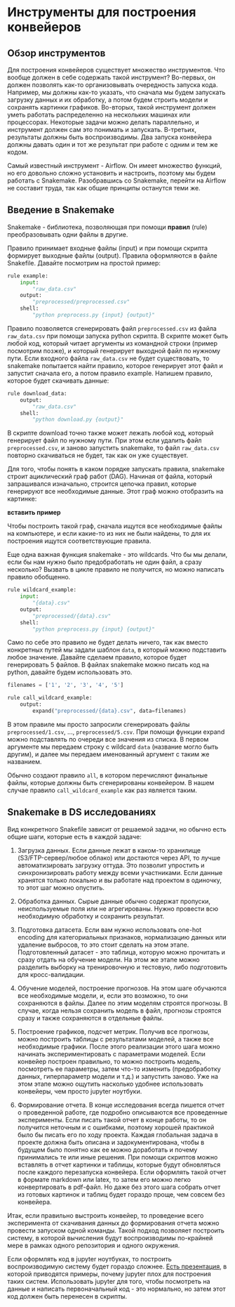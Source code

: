 # Инструменты для построения конвейеров

## Обзор инструментов

Для построения конвейеров существует множество инструментов. Что вообще должен в себе содержать такой инструмент? Во-первых, он должен позволять как-то организовывать очередность запуска кода. Например, мы должны как-то указать, что сначала мы будем запускать загрузку данных и их обработку, а потом будем строить модели и сохранять картинки графиков. Во-вторых, такой инструмент должен уметь работать распределенно на нескольких машинах или процессорах. Некоторые задачи можно делать параллельно, и инструмент должен сам это понимать и запускать. В-третьих, результаты должны быть воспроизводимы. Два запуска конвейера должны давать один и тот же результат при работе с одним и тем же кодом.

Самый известный инструмент - Airflow. Он имеет множество функций, но его довольно сложно установить и настроить, поэтому мы будем работать с Snakemake. Разобравшись со Snakemake, перейти на Airflow не составит труда, так как общие принципы останутся теми же.

## Введение в Snakemake

Snakemake - библиотека, позволяющая при помощи **правил** (rule) преобразовывать одни файлы в другие.

Правило принимает входные файлы (input) и при помощи скрипта формирует выходные файлы (output). Правила оформляются в файле Snakefile. Давайте посмотрим на простой пример:

```python
rule example:
    input:
        "raw_data.csv"
    output:
        "preprocessed/preprocessed.csv"
    shell:
        "python preprocess.py {input} {output}"
```

Правило позволяется сгенерировать файл `preprocessed.csv` из файла `raw_data.csv` при помощи запуска python скрипта. В скрипте может быть любой код, который читает аргументы из командной строки (пример посмотрим позже), и который генерирует выходной файл по нужному пути. Если входного файла `raw_data.csv` не будет существовать, то snakemake попытается найти правило, которое генерирует этот файл и запустит сначала его, а потом правило example. Напишем правило, которое будет скачивать данные:

```python
rule download_data:
    output:
        "raw_data.csv"
    shell:
        "python download.py {output}"
```

В скрипте download точно также может лежать любой код, который генерирует файл по нужному пути. При этом если удалить файл `preprocessed.csv`, и заново запустить snakemake, то файл `raw_data.csv` повторно скачиваться не будет, так как он уже существует.

Для того, чтобы понять в каком порядке запускать правила, snakemake строит ациклический граф работ (DAG). Начиная от файла, который запрашивался изначально, строится цепочка правил, которые генерируют все необходимые данные. Этот граф можно отобразить на картинке:

**вставить пример**

Чтобы построить такой граф, сначала ищутся все необходимые файлы на компьютере, и если какие-то из них не были найдены, то для их построения ищутся соответствующие правила.

Еще одна важная функция snakemake - это wildcards. Что бы мы делали, если бы нам нужно было предобработать не один файл, а сразу несколько? Вызвать в цикле правило не получится, но можно написать правило обобщенно.

```python
rule wildcard_example:
    input:
        "{data}.csv"
    output:
        "preprocessed/{data}.csv"
    shell:
        "python preprocess.py {input} {output}"
```

Само по себе это правило не будет делать ничего, так как вместо конкретных путей мы задали шаблон `data`, в который можно подставить любое значение. Давайте сделаем правило, которое будет генерировать 5 файлов. В файлах snakemake можно писать код на python, давайте будем использовать это.

```python
filenames = ['1', '2', '3', '4', '5']

rule call_wildcard_example:
    output:
        expand("preprocessed/{data}.csv", data=filenames)

```

В этом правиле мы просто запросили сгенерировать файлы `preprocessed/1.csv`, ..., `preprocessed/5.csv`. При помощи функции expand можно подставлять по очереди все значения из списка. В первом аргументе мы передаем строку с wildcard `data` (название могло быть другим), и далее мы передаем именованный аргумент с таким же названием.

Обычно создают правило `all`, в котором перечисляют финальные файлы, которые должны быть сгенерированы конвейером. В нашем случае правило `call_wildcard_example` как раз является таким.

## Snakemake в DS исследованиях

Вид конкретного Snakefile зависит от решаемой задачи, но обычно есть общие шаги, которые есть в каждой задаче:

1. Загрузка данных. Если данные лежат в каком-то хранилище (S3/FTP-сервер/любое облако) или достаются через API, то лучше автоматизировать загрузку оттуда. Это позволит упростить и синхронизировать работу между всеми участниками. Если данные хранятся только локально и вы работате над проектом в одиночку, то этот шаг можно опустить.

2. Обработка данных. Сырые данные обычно содержат пропуски, неиспользуемые поля или не агрегированы. Нужно провести всю необходимую обработку и сохранить результат.

3. Подготовка датасета. Если вам нужно использовать one-hot encoding для категориальных признаков, нормализацию данных или удаление выбросов, то это стоит сделать на этом этапе. Подготовленный датасет - это таблица, которую можно прочитать и сразу отдать на обучение модели. На этом же этапе можно разделить выборку на тренировочную и тестовую, либо подготовить для кросс-валидации.

4. Обучение моделей, построение прогнозов. На этом шаге обучаются все необходимые модели, и, если это возможно, то они сохраняются в файлы. Далее по этим моделям строятся прогнозы. В случае, когда нельзя сохранить модель в файл, прогнозы строятся сразу и также сохраняются в отдельные файлы.

5. Построение графиков, подсчет метрик. Получив все прогнозы, можно построить таблицы с результатами моделей, а также все необходимые графики. После этого реализации этого шага можно начинать экспериментировать с параметрами моделей. Если конвейер построен правильно, то можно построить модель, посмотреть ее параметры, затем что-то изменить (предобработку данных, гиперпараметр модели и т.д.) и запустить заново. Уже на этом этапе можно ощутить насколько удобнее использовать конвейеры, чем просто jupyter ноутбуки.

6. Формирование отчета. В конце исследования всегда пишется отчет о проведенной работе, где подробно описываются все проведенные эксперименты. Если писать такой отчет в конце работы, то он получится неточным и с ошибками, поэтому хорошей практикой было бы писать его по ходу проекта. Каждая глобальная задача в проекте должна быть описана и задокументирована, чтобы в будущем было понятно как ее можно доработать и почему принимались те или иные решения. При помощи скриптов можно вставлять в отчет картинки и таблицы, которые будут обновляться после каждого перезапуска конвейера. Если оформлять такой отчет в формате markdown или latex, то затем его можно легко конвертировать в pdf-файл. Но даже без этого шага собрать отчет из готовых картинок и таблиц будет гораздо проще, чем совсем без конвейера.

Итак, если правильно выстроить конвейер, то проведение всего эксперимента от скачивания данных до формирования отчета можно провести запуском одной команды. Такой подход позволяет построить систему, в которой вычисления будут воспроизводимы по-крайней мере в рамках одного репозитория и одного окружения.

Если оформлять код в jupyter ноутбуках, то построить воспроизводимую систему будет гораздо сложнее. [Есть презентация](https://docs.google.com/presentation/d/1n2RlMdmv1p25Xy5thJUhkKGvjtV-dkAIsUXP-AL4ffI/mobilepresent?slide=id.g362da58057_0_1), в которой приводятся примеры, почему jupyter плох для построения таких систем. Использовать jupyter для того, чтобы посмотреть на данные и написать первоначальный код - это нормально, но затем этот код должен быть перенесен в скрипты.
